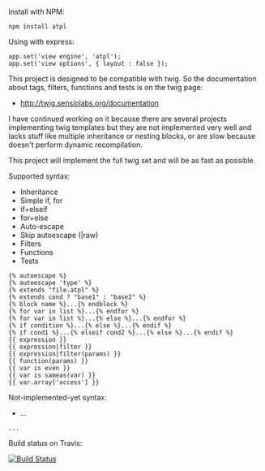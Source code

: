 Install with NPM:

```
npm install atpl
```
	
Using with express:

```
app.set('view engine', 'atpl');
app.set('view options', { layout : false });
```

This project is designed to be compatible with twig.
So the documentation about tags, filters, functions and tests is on the twig page:
 * http://twig.sensiolabs.org/documentation
 
I have continued working on it because there are several projects implementing twig templates
but they are not implemented very well and lacks stuff like multiple inheritance or
nesting blocks, or are slow because doesn't perform dynamic recompilation.

This project will implement the full twig set and will be as fast as possible.

Supported syntax:

 * Inheritance
 * Simple if, for
 * if+elseif
 * for+else
 * Auto-escape
 * Skip autoescape (|raw)
 * Filters
 * Functions
 * Tests

```
{% autoescape %}
{% autoescape 'type' %}
{% extends "file.atpl" %}
{% extends cond ? "base1" : "base2" %}
{% block name %}...{% endblock %}
{% for var in list %}...{% endfor %}
{% for var in list %}...{% else %}...{% endfor %}
{% if condition %}...{% else %}...{% endif %}
{% if cond1 %}...{% elseif cond2 %}...{% else %}...{% endif %}
{{ expression }}
{{ expression|filter }}
{{ expression|filter(params) }}
{{ function(params) }}
{{ var is even }}
{{ var is sameas(var) }}
{{ var.array['access'] }}
```

Not-implemented-yet syntax:

 * ...

```
...
```

Build status on Travis:

[![Build Status](https://secure.travis-ci.org/soywiz/atpl.js.png)](http://travis-ci.org/#!/soywiz/atpl.js)
